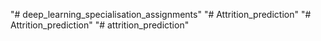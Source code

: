 "# deep_learning_specialisation_assignments" 
"# Attrition_prediction" 
"# Attrition_prediction" 
"# attrition_prediction" 
